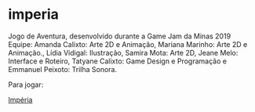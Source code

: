 # imperia
Jogo de Aventura, desenvolvido durante a Game Jam da Minas 2019 
Equipe: Amanda Calixto: Arte 2D e Animação, Mariana Marinho: Arte 2D e Animação., Lídia Vidigal: Ilustração, Samira Mota: Arte 2D, Jeane Melo: Interface e Roteiro, Tatyane Calixto: Game Design e Programação e Emmanuel Peixoto: Trilha Sonora.
<p>Para jogar:</p>
<a href="https://tatycalixto.itch.io/imperia"> Impéria </a>
